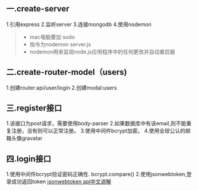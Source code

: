 ##  一.create-server 
1.引用express 
2.监听server
3.连接mongodb 
4.使用nodemon
> *  mac电脑要加 sudo
> *  指令为nodemon server.js
> *  nodemon用来监视node.js应用程序中的任何更改并自动重启服

##  二.create-router-model（users)
1.创建router:api/user/login
2.创建modal:users

##  三.register接口
1.该接口为post请求，需要使用body-parser
2.如果数据库中有该email,则不能重复注册，没有则可以正常注册。
3.使用中间件bcrypt加密。
4.使用全球公认的邮箱头像gravatar

##  四.login接口
1.使用中间件bcrypt验证密码正确性. bcrypt.compare()
2.使用jsonwebtoken,登录成功返回token 
   [jsonwebtoken api中文讲解][1]



[1]: https://segmentfault.com/a/1190000009494020